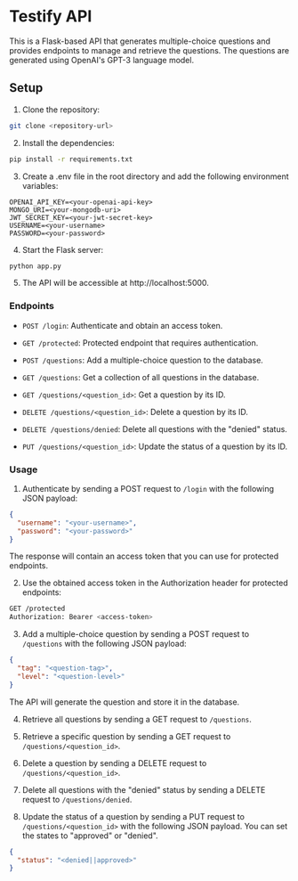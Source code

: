 # Testify API

This is a Flask-based API that generates multiple-choice questions and provides endpoints to manage and retrieve the questions. The questions are generated using OpenAI's GPT-3 language model.

## Setup

1. Clone the repository:

```bash
git clone <repository-url>
```

2. Install the dependencies:

```bash
pip install -r requirements.txt
```

3. Create a .env file in the root directory and add the following environment
   variables:

```
OPENAI_API_KEY=<your-openai-api-key>
MONGO_URI=<your-mongodb-uri>
JWT_SECRET_KEY=<your-jwt-secret-key>
USERNAME=<your-username>
PASSWORD=<your-password>
```

4. Start the Flask server:

```bash
python app.py
```

5. The API will be accessible at http://localhost:5000.

### Endpoints

- `POST /login`: Authenticate and obtain an access token.

- `GET /protected`: Protected endpoint that requires authentication.

- `POST /questions`: Add a multiple-choice question to the database.

- `GET /questions`: Get a collection of all questions in the database.

- `GET /questions/<question_id>`: Get a question by its ID.

- `DELETE /questions/<question_id>`: Delete a question by its ID.

- `DELETE /questions/denied`: Delete all questions with the "denied" status.

- `PUT /questions/<question_id>`: Update the status of a
  question by its ID.

### Usage

1. Authenticate by sending a POST request to `/login` with the following JSON
   payload:

```json
{
  "username": "<your-username>",
  "password": "<your-password>"
}
```

The response will contain an access token that you can use for protected
endpoints.

2. Use the obtained access token in the Authorization header for protected
   endpoints:

```bash
GET /protected
Authorization: Bearer <access-token>
```

3. Add a multiple-choice question by sending a POST request to `/questions` with
   the following JSON payload:

```json
{
  "tag": "<question-tag>",
  "level": "<question-level>"
}
```

The API will generate the question and store it in the database.

4. Retrieve all questions by sending a GET request to `/questions`.

5. Retrieve a specific question by sending a GET request to
   `/questions/<question_id>`.

6. Delete a question by sending a DELETE request to `/questions/<question_id>`.

7. Delete all questions with the "denied" status by sending a DELETE request to
   `/questions/denied`.

8. Update the status of a question by sending a PUT request to
   `/questions/<question_id>` with the following JSON payload. You can
   set the states to "approved" or "denied".

```json
{
  "status": "<denied||approved>"
}
```
